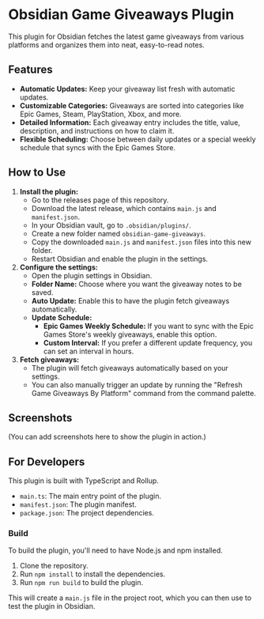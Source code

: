 # Obsidian Game Giveaways Plugin

This plugin for Obsidian fetches the latest game giveaways from various platforms and organizes them into neat, easy-to-read notes.

## Features

- **Automatic Updates:** Keep your giveaway list fresh with automatic updates.
- **Customizable Categories:** Giveaways are sorted into categories like Epic Games, Steam, PlayStation, Xbox, and more.
- **Detailed Information:** Each giveaway entry includes the title, value, description, and instructions on how to claim it.
- **Flexible Scheduling:** Choose between daily updates or a special weekly schedule that syncs with the Epic Games Store.

## How to Use

1. **Install the plugin:**
   - Go to the releases page of this repository.
   - Download the latest release, which contains `main.js` and `manifest.json`.
   - In your Obsidian vault, go to `.obsidian/plugins/`.
   - Create a new folder named `obsidian-game-giveaways`.
   - Copy the downloaded `main.js` and `manifest.json` files into this new folder.
   - Restart Obsidian and enable the plugin in the settings.
2. **Configure the settings:**
   - Open the plugin settings in Obsidian.
   - **Folder Name:** Choose where you want the giveaway notes to be saved.
   - **Auto Update:** Enable this to have the plugin fetch giveaways automatically.
   - **Update Schedule:**
     - **Epic Games Weekly Schedule:** If you want to sync with the Epic Games Store's weekly giveaways, enable this option.
     - **Custom Interval:** If you prefer a different update frequency, you can set an interval in hours.
3. **Fetch giveaways:**
   - The plugin will fetch giveaways automatically based on your settings.
   - You can also manually trigger an update by running the "Refresh Game Giveaways By Platform" command from the command palette.

## Screenshots

(You can add screenshots here to show the plugin in action.)

## For Developers

This plugin is built with TypeScript and Rollup.

- `main.ts`: The main entry point of the plugin.
- `manifest.json`: The plugin manifest.
- `package.json`: The project dependencies.

### Build

To build the plugin, you'll need to have Node.js and npm installed.

1. Clone the repository.
2. Run `npm install` to install the dependencies.
3. Run `npm run build` to build the plugin.

This will create a `main.js` file in the project root, which you can then use to test the plugin in Obsidian.
